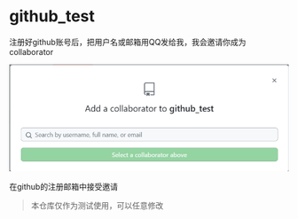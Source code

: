 # github_test

注册好github账号后，把用户名或邮箱用QQ发给我，我会邀请你成为collaborator

![image](https://github.com/SkylerLiang/github_test/blob/main/files/1697244705695.png)

在github的注册邮箱中接受邀请

> 本仓库仅作为测试使用，可以任意修改
